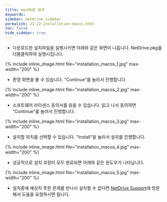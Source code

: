 ```yaml
---
title: macOS용 설치
keywords:
sidebar: netdrive_sidebar
permalink: 21-22-installation-macos.html
toc: false
hide_sidebar: true
---
```


- 다운로드한 설치파일을 실행시키면 아래와 같은 화면이 나옵니다. NetDrive.pkg를 더블클릭하여 실행시킵니다.

{% include inline_image.html file="installation_macos_1.jpg" max-width="200" %}

- 환영 화면을 볼 수 있습니다. "Continue"를 눌러서 진행합니다.

{% include inline_image.html file="installation_macos_2.jpg" max-width="200" %}

- 소프트웨어 라이센스 동의서를 읽을 수 있습니다. 읽고 나서 동의하면 "Continue"를 눌러서 진행합니다.

{% include inline_image.html file="installation_macos_3.jpg" max-width="200" %}

- 설치할 위치를 선택할 수 있습니다. "Install"을 눌러서 설치를 진행합니다.

{% include inline_image.html file="installation_macos_4.jpg" max-width="200" %}

- 성공적으로 설치 과정이 모두 완료되면 아래와 같은 윈도우가 나타납니다.

{% include inline_image.html file="installation_macos_5.jpg" max-width="200" %}

- 설치중에 예상치 못한 문제를 만나서 설치할 수 없다면 [NetDrive Support](https://support.bdrive.com/)에 방문해서 도움을 요청하시면 됩니다.
